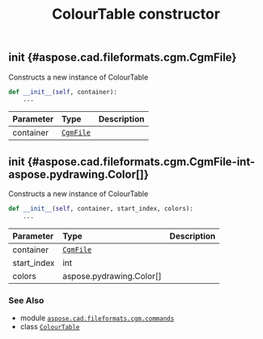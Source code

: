 ﻿---
title: ColourTable constructor
second_title: Aspose.CAD for Python via .NET API References
description: 
type: docs
weight: 10
url: /python-net/aspose.cad.fileformats.cgm.commands/colourtable/__init__/
is_root: false
---

## __init__ {#aspose.cad.fileformats.cgm.CgmFile}

Constructs a new instance of ColourTable



```python
def __init__(self, container):
    ...
```


| Parameter | Type | Description |
| :- | :- | :- |
| container | [`CgmFile`](/cad/python-net/aspose.cad.fileformats.cgm/cgmfile) |  |


## __init__ {#aspose.cad.fileformats.cgm.CgmFile-int-aspose.pydrawing.Color[]}

Constructs a new instance of ColourTable



```python
def __init__(self, container, start_index, colors):
    ...
```


| Parameter | Type | Description |
| :- | :- | :- |
| container | [`CgmFile`](/cad/python-net/aspose.cad.fileformats.cgm/cgmfile) |  |
| start_index | int |  |
| colors | aspose.pydrawing.Color[] |  |



### See Also
* module [`aspose.cad.fileformats.cgm.commands`](../../)
* class [`ColourTable`](/cad/python-net/aspose.cad.fileformats.cgm.commands/colourtable)

